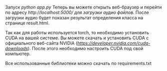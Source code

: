 Запуск *python app.py*
Теперь вы можете открыть веб-браузер и перейти по адресу *http://localhost:5000/ для загрузки аудио файлов.*
После загрузки аудио будет показан результат определения класса на странице result.html.

Так как для работы используется torch, то необходимо установить CUDA на вашей системе.
Вы можете скачать и установить CUDA с официального веб-сайта NVIDIA (*https://developer.nvidia.com/cuda-downloads*).
После этого необходимо настроить CUDA под свой компьютер.

Все использованные библиотеки можно скачать по requirements.txt
